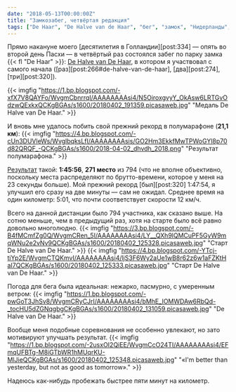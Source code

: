 ```yaml
---
date: "2018-05-13T00:00:00Z"
title: "Замкозабег, четвёртая редакция"
tags: ["De Haar", "De Halve van de Haar", "бег", "замок", "Нидерланды", "полумарафон", "спорт"]
---
```


Прямо накануне моего [десятилетия в Голландии][post:334] — опять во второй день Пасхи — в четвёртый раз состоялся забег по парку замка {{< fl "De Haar" >}}: [De Halve van De Haar](http://www.dehalvevandehaar.nl/), в котором я участвовал с самого начала ([раз][post:266#de-halve-van-de-haar], [два][post:274], [три][post:320]).

<!--more-->

{{< imgfig "https://1.bp.blogspot.com/-xfX7V8QAYFo/WvgmCbnrrqI/AAAAAAAAsi4/N5OiroxgvyY_OkAsw6LRTGvOdzwQExkxQCKgBGAs/s1600/20180402_191359.picasaweb.jpg" "Медаль De Halve van De Haar." >}}

И вновь мне удалось побить свой прежний рекорд в полумарафоне (**21,1 км**):
{{< imgfig "https://4.bp.blogspot.com/-cUn3DUVleWs/WvglbqksLfI/AAAAAAAAsis/GO2Hm3EkkfMwTPWoGYl8p70d82QRQF_-QCKgBGAs/s1600/2018-04-02_dhvdh_2018.png" "Результат полумарафона." >}}

[Результат](https://evenementen.uitslagen.nl/2018/dehalvevandehaar/details.php?s=21071) такой: **1:45:56**, **271 место** из 794 (что не вполне объективно, поскольку места распределяют по брутто-времени, которое у меня на 23 секунды больше). Мой прежний рекорд [был][post:320] 1:47:54, я улучшил его сразу на две минуты — сам не ожидал. Среднее время на один километр: 5:01, что почти соответствует скорости 12 км/ч.

Всего на данной дистанции было 794 участника, как сказано выше. На сотню меньше, чем в предыдущий раз, хотя на старте было всё равно довольно многолюдно.
{{< imgfig "https://3.bp.blogspot.com/-B4fMCmfZg0Q/WvgmCRen_5I/AAAAAAAAsi4/LY__QXh9lQMCuPF5GyW9mqWNu2e2vNv9QCKgBGAs/s1600/20180402_125328.picasaweb.jpg" "Старт De Halve van De Haar." >}}
{{< imgfig "https://4.bp.blogspot.com/-YTcj-tiYp2E/WvgmCTQKmvI/AAAAAAAAsi4/ljS3F6Wy2aUe1wB8r62z6w1aFZKtHaI7QCKgBGAs/s1600/20180402_125333.picasaweb.jpg" "Старт De Halve van De Haar." >}}

Погода для бега была идеальная: нежарко, пасмурно, с умеренным ветром:
{{< imgfig "https://1.bp.blogspot.com/-pwGoT3JhSv8/WvgmCRyCJrI/AAAAAAAAsi4/bMhE_IOMWDAw6RbQd-_tocHU5dZGNqgbgCKgBGAs/s1600/20180402_131059.picasaweb.jpg" "De Halve van De Haar." >}}

Вообще меня подобные соревнования не особенно увлекают, но зато мотивируют улучшать результат.
{{< imgfig "https://1.bp.blogspot.com/-2usxOI2QiEE/WvgmCcO24TI/AAAAAAAAsi4/EFmqUFBTg-M8iGTbWR1hMUqrKU-MlJieQCKgBGAs/s1600/20180402_125348.picasaweb.jpg" "«I'm better than yesterday, but not as good as tomorrow»." >}}

Надеюсь как-нибудь пробежать быстрее пяти минут на километр.
